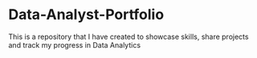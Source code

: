 # Data-Analyst-Portfolio
This is a repository that I have created to showcase skills, share projects and track my progress in Data Analytics
